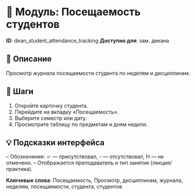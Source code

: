 # 📘 Модуль: Посещаемость студентов
**ID**: dean_student_attendance_tracking
**Доступно для**: зам. декана

## 📝 Описание
Просмотр журнала посещаемости студента по неделям и дисциплинам.

## 🩜 Шаги
1. Откройте карточку студента.
2. Перейдите на вкладку «Посещаемость».
3. Выберите семестр или дату.
4. Просмотрите таблицу по предметам и дням недели.

## 💡 Подсказки интерфейса
– Обозначения: ✓ — присутствовал, - — отсутствовал, Н — не отмечено.
– Отображается преподаватель и тип занятия (лекция/практика).

**Ключевые слова**: Посещаемость, Просмотр, дисциплинам, журнала, неделям, посещаемости, студента, студентов
